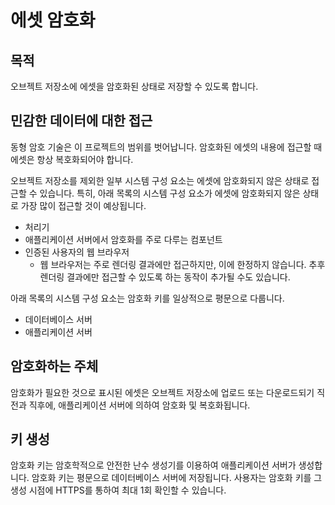 # 에셋 암호화

## 목적

오브젝트 저장소에 에셋을 암호화된 상태로 저장할 수 있도록 합니다.

## 민감한 데이터에 대한 접근

동형 암호 기술은 이 프로젝트의 범위를 벗어납니다. 암호화된 에셋의 내용에 접근할 때 에셋은 항상 복호화되어야 합니다.

오브젝트 저장소를 제외한 일부 시스템 구성 요소는 에셋에 암호화되지 않은 상태로 접근할 수 있습니다. 특히, 아래 목록의 시스템 구성 요소가 에셋에 암호화되지 않은 상태로 가장 많이 접근할 것이 예상됩니다.

- 처리기
- 애플리케이션 서버에서 암호화를 주로 다루는 컴포넌트
- 인증된 사용자의 웹 브라우저
  - 웹 브라우저는 주로 렌더링 결과에만 접근하지만, 이에 한정하지 않습니다. 추후 렌더링 결과에만 접근할 수 있도록 하는 동작이 추가될 수도 있습니다.

아래 목록의 시스템 구성 요소는 암호화 키를 일상적으로 평문으로 다룹니다.

- 데이터베이스 서버
- 애플리케이션 서버

## 암호화하는 주체

암호화가 필요한 것으로 표시된 에셋은 오브젝트 저장소에 업로드 또는 다운로드되기 직전과 직후에, 애플리케이션 서버에 의하여 암호화 및 복호화됩니다.

## 키 생성

암호화 키는 암호학적으로 안전한 난수 생성기를 이용하여 애플리케이션 서버가 생성합니다. 암호화 키는 평문으로 데이터베이스 서버에 저장됩니다. 사용자는 암호화 키를 그 생성 시점에 HTTPS를 통하여 최대 1회 확인할 수 있습니다.
